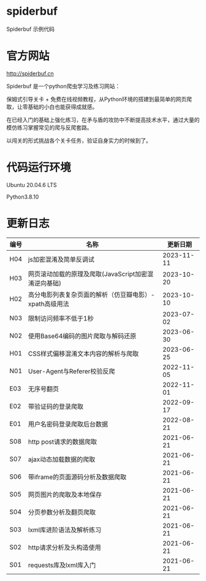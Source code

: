 # spiderbuf
Spiderbuf 示例代码

# 官方网站
http://spiderbuf.cn

Spiderbuf 是一个python爬虫学习及练习网站：

保姆式引导关卡 + 免费在线视频教程，从Python环境的搭建到最简单的网页爬取，让零基础的小白也能获得成就感。

在已经入门的基础上强化练习，在矛与盾的攻防中不断提高技术水平，通过大量的模仿练习掌握常见的爬与反爬套路。

以闯关的形式挑战各个关卡任务，验证自身实力的时候到了。

# 代码运行环境
Ubuntu 20.04.6 LTS

Python3.8.10

# 更新日志
| 编号 | 名称 | 更新日期 |
| ---- | ---- | ---- |
| H04 | js加密混淆及简单反调试 | 2023-11-11 |
| H03 | 网页滚动加载的原理及爬取(JavaScript加密混淆逆向基础) | 2023-10-20 |
| H02 | 高分电影列表复杂页面的解析（仿豆瓣电影）-xpath高级用法 | 2023-10-10 |
| N03 | 限制访问频率不低于1秒 | 2023-07-02 |
| N02 | 使用Base64编码的图片爬取与解码还原 | 2023-06-30 |
| H01 | CSS样式偏移混淆文本内容的解析与爬取 | 2023-06-25 |
| N01 | User-Agent与Referer校验反爬 | 2022-11-05 |
| E03 | 无序号翻页 | 2022-11-01 |
| E02 | 带验证码的登录爬取 | 2022-09-17 |
| E01 | 用户名密码登录爬取后台数据 | 2022-08-21 |
| S08 | http post请求的数据爬取 | 2021-06-21 |
| S07 | ajax动态加载数据的爬取 | 2021-06-21 |
| S06 | 带iframe的页面源码分析及数据爬取 | 2021-06-21 |
| S05 | 网页图片的爬取及本地保存 | 2021-06-21 |
| S04 | 分页参数分析及翻页爬取 | 2021-06-21 |
| S03 | lxml库进阶语法及解析练习 | 2021-06-21 |
| S02 | http请求分析及头构造使用 | 2021-06-21 |
| S01 | requests库及lxml库入门 | 2021-06-21 |
